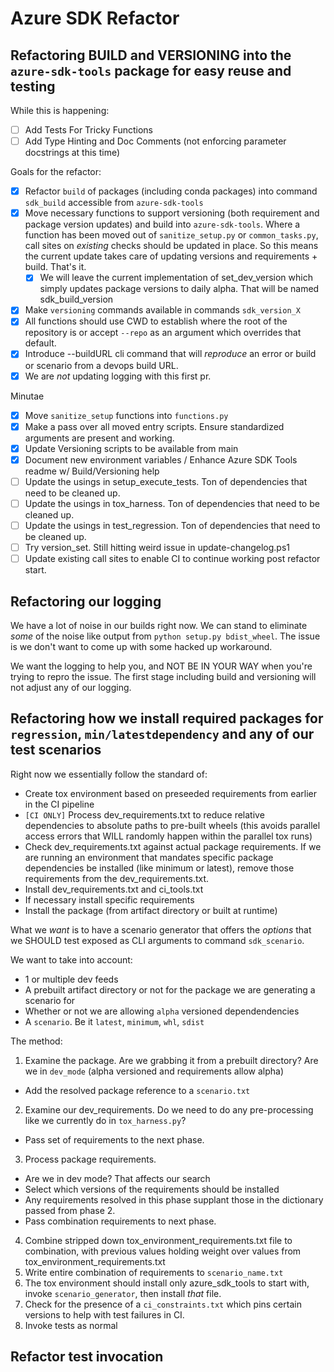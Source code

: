# Azure SDK Refactor

## Refactoring BUILD and VERSIONING into the `azure-sdk-tools` package for easy reuse and testing

While this is happening:

- [ ] Add Tests For Tricky Functions
- [ ] Add Type Hinting and Doc Comments (not enforcing parameter docstrings at this time)

Goals for the refactor:

- [x] Refactor `build` of packages (including conda packages) into command `sdk_build` accessible from `azure-sdk-tools`
- [x] Move necessary functions to support versioning (both requirement and package version updates) and build into `azure-sdk-tools`. Where a function has been moved out of `sanitize_setup.py` or `common_tasks.py`, call sites on _existing_ checks should be updated in place. So this means the current update takes care of updating versions and requirements + build. That's it.
  - [x] We will leave the current implementation of set_dev_version which simply updates package versions to daily alpha. That will be named sdk_build_version
- [x] Make `versioning` commands available in commands `sdk_version_X`
- [x] All functions should use CWD to establish where the root of the repository is or accept `--repo` as an argument which overrides that default.
- [x] Introduce --buildURL cli command that will _reproduce_ an error or build or scenario from a devops build URL.
- [x] We are _not_ updating logging with this first pr.

Minutae
- [x] Move `sanitize_setup` functions into `functions.py`
- [x] Make a pass over all moved entry scripts. Ensure standardized arguments are present and working.
- [x] Update Versioning scripts to be available from main
- [x] Document new environment variables / Enhance Azure SDK Tools readme w/ Build/Versioning help
- [ ] Update the usings in setup_execute_tests. Ton of dependencies that need to be cleaned up.
- [ ] Update the usings in tox_harness. Ton of dependencies that need to be cleaned up.
- [ ] Update the usings in test_regression. Ton of dependencies that need to be cleaned up.
- [ ] Try version_set. Still hitting weird issue in update-changelog.ps1
- [ ] Update existing call sites to enable CI to continue working post refactor start.

## Refactoring our logging

We have a lot of noise in our builds right now. We can stand to eliminate _some_ of the noise like output from `python setup.py bdist_wheel`. The issue is we don't want to come up with some hacked up workaround.

We want the logging to help you, and NOT BE IN YOUR WAY when you're trying to repro the issue. The first stage including build and versioning will not adjust any of our logging.

## Refactoring how we install required packages for `regression`, `min/latestdependency` and any of our test scenarios

Right now we essentially follow the standard of:

- Create tox environment based on preseeded requirements from earlier in the CI pipeline
- `[CI ONLY]` Process dev_requirements.txt to reduce relative dependencies to absolute paths to pre-built wheels (this avoids parallel access errors that WILL randomly happen within the parallel tox runs)
- Check dev_requirements.txt against actual package requirements. If we are running an environment that mandates specific package dependencies be installed (like minimum or latest), remove those requirements from the dev_requirements.txt.
- Install dev_requirements.txt and ci_tools.txt
- If necessary install specific requirements
- Install the package (from artifact directory or built at runtime)

What we _want_ is to have a scenario generator that offers the _options_ that we SHOULD test exposed as CLI arguments to command `sdk_scenario`.

We want to take into account:
- 1 or multiple dev feeds
- A prebuilt artifact directory or not for the package we are generating a scenario for
- Whether or not we are allowing `alpha` versioned dependendencies
- A `scenario`. Be it `latest`, `minimum`, `whl`, `sdist`

The method:

1. Examine the package. Are we grabbing it from a prebuilt directory? Are we in `dev_mode` (alpha versioned and requirements allow alpha) 
  - Add the resolved package reference to a `scenario.txt` 
2. Examine our dev_requirements. Do we need to do any pre-processing like we currently do in `tox_harness.py`? 
 - Pass set of requirements to the next phase.
3. Process package requirements.
  - Are we in dev mode? That affects our search
  - Select which versions of the requirements should be installed
  - Any requirements resolved in this phase supplant those in the dictionary passed from phase 2. 
  - Pass combination requirements to next phase.
4. Combine stripped down tox_environment_requirements.txt file to combination, with previous values holding weight over values from tox_environment_requirements.txt
5. Write entire combination of requirements to `scenario_name.txt`
6. The tox environment should install only azure_sdk_tools to start with, invoke `scenario_generator`, then install _that_ file. 
7. Check for the presence of a `ci_constraints.txt` which pins certain versions to help with test failures in CI.
8. Invoke tests as normal

## Refactor test invocation 
